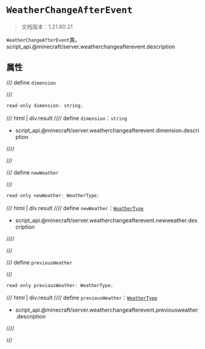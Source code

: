 # `WeatherChangeAfterEvent`

> 文档版本：1.21.60.21

`WeatherChangeAfterEvent`类。script_api.@minecraft/server.weatherchangeafterevent.description

## 属性

/// define
`dimension`


///

```js
read-only dimension: string;
```

/// html | div.result
//// define
`dimension`：`string`

- script_api.@minecraft/server.weatherchangeafterevent.dimension.description


////

///


/// define
`newWeather`


///

```js
read-only newWeather: WeatherType;
```

/// html | div.result
//// define
`newWeather`：[`WeatherType`](./weathertype.md)

- script_api.@minecraft/server.weatherchangeafterevent.newweather.description


////

///


/// define
`previousWeather`


///

```js
read-only previousWeather: WeatherType;
```

/// html | div.result
//// define
`previousWeather`：[`WeatherType`](./weathertype.md)

- script_api.@minecraft/server.weatherchangeafterevent.previousweather.description


////

///

